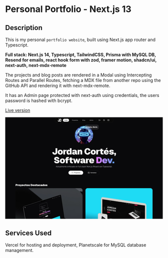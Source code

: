 # Personal Portfolio - Next.js 13

## Description

This is my personal `portfolio website`, built using Next.js app router and Typescript.

**Full stack: Next.js 14, Typescript, TailwindCSS, Prisma with MySQL DB, Resend for emails, react hook form with zod, framer motion, shadcn/ui, next-auth, next-mdx-remote**

The projects and blog posts are rendered in a Modal using Intercepting Routes and Parallel Routes, fetching a MDX file from another repo using the GitHub API and rendering it with next-mdx-remote.

It has an Admin page protected with next-auth using credentials, the users password is hashed with bcrypt.

[Live version]([https://www.jordancortes.dev](https://portfolio-app-jaycedam.vercel.app/))

![preview](/public/website-preview.webp)

## Services Used

Vercel for hosting and deployment,
Planetscale for MySQL database management.
